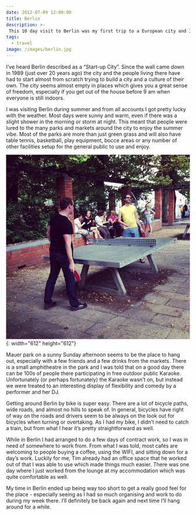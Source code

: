 ```yaml
---
date: 2012-07-09 12:00:00
title: Berlin
description: >-
 This 10 day visit to Berlin was my first trip to a European city and I was not at all disappointed.
tags:
  - travel
image: /images/berlin.jpg
---
```

I’ve heard Berlin described as a “Start-up City”. Since the wall came down in 1989 (just over 20 years ago) the city and the people living there have had to start almost from scratch trying to build a city and a culture of their own. The city seems almost empty in places which gives you a great sense of freedom, especially if you get out of the house before 9 am when everyone is still indoors.

I was visiting Berlin during summer and from all accounts I got pretty lucky with the weather. Most days were sunny and warm, even if there was a slight shower in the morning or storm at night. This meant that people were lured to the many parks and markets around the city to enjoy the summer vibe. Most of the parks are more than just green grass and will also have table tennis, basketball, play equipment, bocce areas or any number of other facilities setup for the general public to use and enjoy.

![Park life](/images/berlin-park.jpeg){: width="612" height="612"}

Mauer park on a sunny Sunday afternoon seems to be the place to hang out, especially with a few friends and a few drinks from the markets. There is a small amphitheatre in the park and I was told that on a good day there can be 100s of people there participating in free outdoor public Karaoke. Unfortunately (or perhaps fortunately) the Karaoke wasn’t on, but instead we were treated to an interesting display of flexibility and comedy by a performer and her DJ.

Getting around Berlin by bike is super easy. There are a lot of bicycle paths, wide roads, and almost no hills to speak of. In general, bicycles have right of way on the roads and drivers seem to be always on the look out for bicycles when turning or overtaking. As I had my bike, I didn’t need to catch a train, but from what I hear it’s pretty straightforward as well.

While in Berlin I had arranged to do a few days of contract work, so I was in need of somewhere to work from. From what I was told, most cafés are welcoming to people buying a coffee, using the WIFI, and sitting down for a day’s work. Luckily for me, Tim already had an office space that he worked out of that I was able to use which made things much easier. There was one day where I just worked from the lounge at my accommodation which was quite comfortable as well.

My time in Berlin ended up being way too short to get a really good feel for the place - especially seeing as I had so much organising and work to do during my week there. I’ll definitely be back again and next time I’ll hang around for a while.